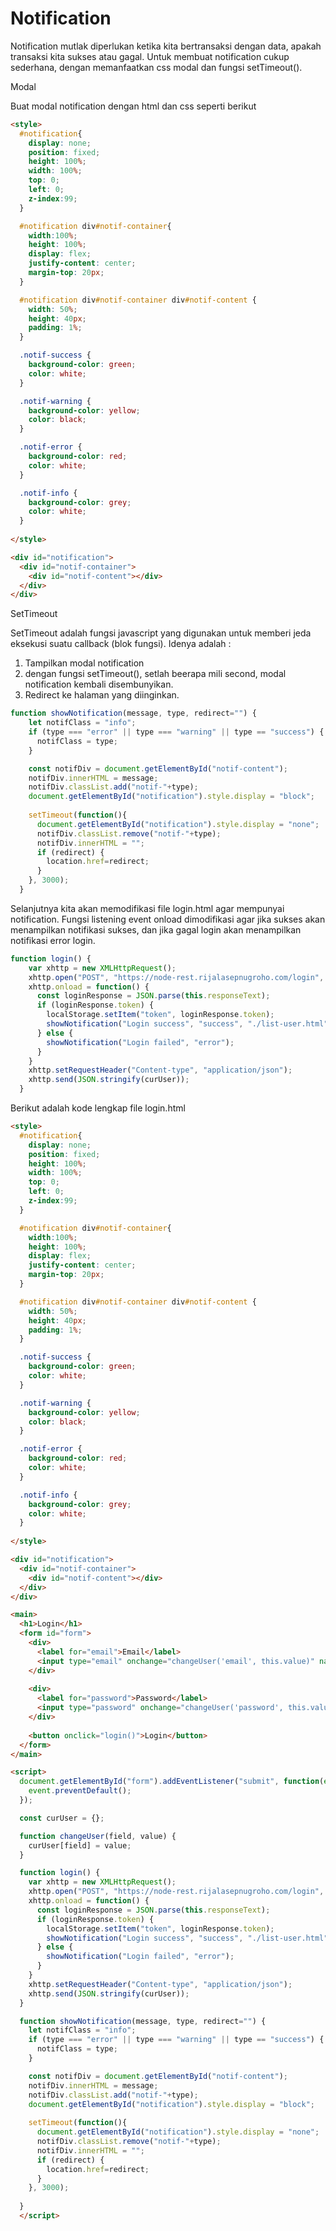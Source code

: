 # Notification

Notification mutlak diperlukan ketika kita bertransaksi dengan data, apakah transaksi kita sukses atau gagal. Untuk membuat notification cukup sederhana, dengan memanfaatkan css modal dan fungsi setTimeout().

Modal

 Buat modal notification dengan html dan css seperti berikut

```html
<style>
  #notification{
    display: none;
    position: fixed;
    height: 100%;
    width: 100%;
    top: 0;
    left: 0;
    z-index:99;
  }

  #notification div#notif-container{
    width:100%;
    height: 100%;
    display: flex;
    justify-content: center;
    margin-top: 20px;
  }

  #notification div#notif-container div#notif-content {
    width: 50%;
    height: 40px;
    padding: 1%;
  }

  .notif-success {
    background-color: green;
    color: white;
  }

  .notif-warning {
    background-color: yellow;
    color: black;
  }

  .notif-error {
    background-color: red;
    color: white;
  }

  .notif-info {
    background-color: grey;
    color: white;
  }
  
</style>

<div id="notification">
  <div id="notif-container">
    <div id="notif-content"></div>
  </div>
</div>
```

SetTimeout

SetTimeout adalah fungsi javascript yang digunakan untuk memberi jeda eksekusi suatu callback (blok fungsi). Idenya adalah : 

1. Tampilkan modal notification
2. dengan fungsi setTimeout(), setlah beerapa mili second, modal notification kembali disembunyikan.
3. Redirect ke halaman yang diinginkan.

```javascript
function showNotification(message, type, redirect="") {
    let notifClass = "info";
    if (type === "error" || type === "warning" || type == "success") {
      notifClass = type;
    }

    const notifDiv = document.getElementById("notif-content");
    notifDiv.innerHTML = message;
    notifDiv.classList.add("notif-"+type);
    document.getElementById("notification").style.display = "block";
    
    setTimeout(function(){
      document.getElementById("notification").style.display = "none";
      notifDiv.classList.remove("notif-"+type);
      notifDiv.innerHTML = ""; 
      if (redirect) {
        location.href=redirect;
      }
    }, 3000); 
  }
```

Selanjutnya kita akan memodifikasi file login.html agar mempunyai notification. Fungsi listening event onload dimodifikasi agar jika sukses akan menampilkan notifikasi sukses, dan jika gagal login akan menampilkan notifikasi error login. 

```javascript
function login() {
    var xhttp = new XMLHttpRequest();
    xhttp.open("POST", "https://node-rest.rijalasepnugroho.com/login", true);
    xhttp.onload = function() {
      const loginResponse = JSON.parse(this.responseText);
      if (loginResponse.token) {
        localStorage.setItem("token", loginResponse.token);
        showNotification("Login success", "success", "./list-user.html");
      } else {
        showNotification("Login failed", "error");
      }
    }
    xhttp.setRequestHeader("Content-type", "application/json");
    xhttp.send(JSON.stringify(curUser));
  }
```

Berikut adalah kode lengkap file login.html

```html
<style>
  #notification{
    display: none;
    position: fixed;
    height: 100%;
    width: 100%;
    top: 0;
    left: 0;
    z-index:99;
  }

  #notification div#notif-container{
    width:100%;
    height: 100%;
    display: flex;
    justify-content: center;
    margin-top: 20px;
  }

  #notification div#notif-container div#notif-content {
    width: 50%;
    height: 40px;
    padding: 1%;
  }

  .notif-success {
    background-color: green;
    color: white;
  }

  .notif-warning {
    background-color: yellow;
    color: black;
  }

  .notif-error {
    background-color: red;
    color: white;
  }

  .notif-info {
    background-color: grey;
    color: white;
  }
  
</style>

<div id="notification">
  <div id="notif-container">
    <div id="notif-content"></div>
  </div>
</div>

<main>
  <h1>Login</h1>
  <form id="form">
    <div>
      <label for="email">Email</label>
      <input type="email" onchange="changeUser('email', this.value)" name="email" placeholder="email" required/>
    </div>
  
    <div>
      <label for="password">Password</label>
      <input type="password" onchange="changeUser('password', this.value)" name="password" placeholder="password" required/>
    </div>
  
    <button onclick="login()">Login</button>
  </form>
</main>

<script>
  document.getElementById("form").addEventListener("submit", function(event){
    event.preventDefault();
  });

  const curUser = {};

  function changeUser(field, value) {
    curUser[field] = value;
  }

  function login() {
    var xhttp = new XMLHttpRequest();
    xhttp.open("POST", "https://node-rest.rijalasepnugroho.com/login", true);
    xhttp.onload = function() {
      const loginResponse = JSON.parse(this.responseText);
      if (loginResponse.token) {
        localStorage.setItem("token", loginResponse.token);
        showNotification("Login success", "success", "./list-user.html");
      } else {
        showNotification("Login failed", "error");
      }
    }
    xhttp.setRequestHeader("Content-type", "application/json");
    xhttp.send(JSON.stringify(curUser));
  }

  function showNotification(message, type, redirect="") {
    let notifClass = "info";
    if (type === "error" || type === "warning" || type == "success") {
      notifClass = type;
    }

    const notifDiv = document.getElementById("notif-content");
    notifDiv.innerHTML = message;
    notifDiv.classList.add("notif-"+type);
    document.getElementById("notification").style.display = "block";
    
    setTimeout(function(){
      document.getElementById("notification").style.display = "none";
      notifDiv.classList.remove("notif-"+type);
      notifDiv.innerHTML = ""; 
      if (redirect) {
        location.href=redirect;
      }
    }, 3000);
    
  }
  </script>
```

